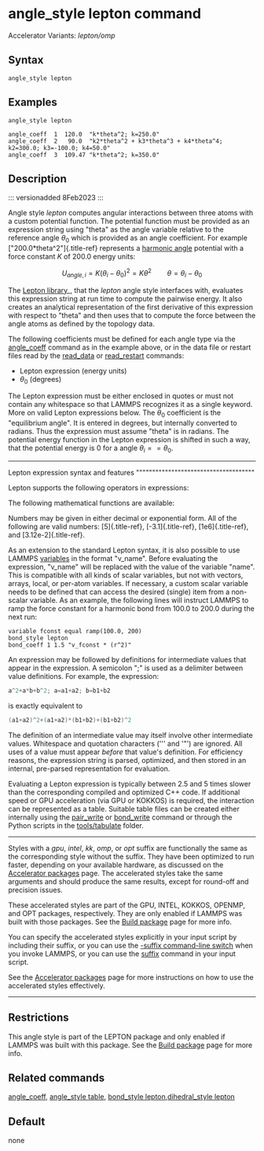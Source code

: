 # angle_style lepton command

Accelerator Variants: *lepton/omp*

## Syntax

``` LAMMPS
angle_style lepton
```

## Examples

``` LAMMPS
angle_style lepton

angle_coeff  1  120.0  "k*theta^2; k=250.0"
angle_coeff  2   90.0  "k2*theta^2 + k3*theta^3 + k4*theta^4; k2=300.0; k3=-100.0; k4=50.0"
angle_coeff  3  109.47 "k*theta^2; k=350.0"
```

## Description

::: versionadded
8Feb2023
:::

Angle style *lepton* computes angular interactions between three atoms
with a custom potential function. The potential function must be
provided as an expression string using \"theta\" as the angle variable
relative to the reference angle $\theta_0$ which is provided as an angle
coefficient. For example [\"200.0\*theta\^2\"]{.title-ref} represents a
[harmonic angle](angle_harmonic) potential with a force constant *K* of
200.0 energy units:

$$U_{angle,i} = K (\theta_i - \theta_0)^2 = K \theta^2 \qquad \theta = \theta_i - \theta_0$$

The [Lepton library](https://simtk.org/projects/lepton)\_, that the
*lepton* angle style interfaces with, evaluates this expression string
at run time to compute the pairwise energy. It also creates an
analytical representation of the first derivative of this expression
with respect to \"theta\" and then uses that to compute the force
between the angle atoms as defined by the topology data.

The following coefficients must be defined for each angle type via the
[angle_coeff](angle_coeff) command as in the example above, or in the
data file or restart files read by the [read_data](read_data) or
[read_restart](read_restart) commands:

-   Lepton expression (energy units)
-   $\theta_0$ (degrees)

The Lepton expression must be either enclosed in quotes or must not
contain any whitespace so that LAMMPS recognizes it as a single keyword.
More on valid Lepton expressions below. The $\theta_0$ coefficient is
the \"equilibrium angle\". It is entered in degrees, but internally
converted to radians. Thus the expression must assume \"theta\" is in
radians. The potential energy function in the Lepton expression is
shifted in such a way, that the potential energy is 0 for a angle
$\theta_i == \theta_0$.

------------------------------------------------------------------------

Lepton expression syntax and features
\"\"\"\"\"\"\"\"\"\"\"\"\"\"\"\"\"\"\"\"\"\"\"\"\"\"\"\"\"\"\"\"\"\"\"\"\"

Lepton supports the following operators in expressions:

The following mathematical functions are available:

Numbers may be given in either decimal or exponential form. All of the
following are valid numbers: [5]{.title-ref}, [-3.1]{.title-ref},
[1e6]{.title-ref}, and [3.12e-2]{.title-ref}.

As an extension to the standard Lepton syntax, it is also possible to
use LAMMPS [variables](variable) in the format \"v_name\". Before
evaluating the expression, \"v_name\" will be replaced with the value of
the variable \"name\". This is compatible with all kinds of scalar
variables, but not with vectors, arrays, local, or per-atom variables.
If necessary, a custom scalar variable needs to be defined that can
access the desired (single) item from a non-scalar variable. As an
example, the following lines will instruct LAMMPS to ramp the force
constant for a harmonic bond from 100.0 to 200.0 during the next run:

``` LAMMPS
variable fconst equal ramp(100.0, 200)
bond_style lepton
bond_coeff 1 1.5 "v_fconst * (r^2)"
```

An expression may be followed by definitions for intermediate values
that appear in the expression. A semicolon \";\" is used as a delimiter
between value definitions. For example, the expression:

``` C
a^2+a*b+b^2; a=a1+a2; b=b1+b2
```

is exactly equivalent to

``` C
(a1+a2)^2+(a1+a2)*(b1+b2)+(b1+b2)^2
```

The definition of an intermediate value may itself involve other
intermediate values. Whitespace and quotation characters (\'\'\' and
\'\"\') are ignored. All uses of a value must appear *before* that
value\'s definition. For efficiency reasons, the expression string is
parsed, optimized, and then stored in an internal, pre-parsed
representation for evaluation.

Evaluating a Lepton expression is typically between 2.5 and 5 times
slower than the corresponding compiled and optimized C++ code. If
additional speed or GPU acceleration (via GPU or KOKKOS) is required,
the interaction can be represented as a table. Suitable table files can
be created either internally using the [pair_write](pair_write) or
[bond_write](bond_write) command or through the Python scripts in the
[tools/tabulate](tabulate) folder.

------------------------------------------------------------------------

Styles with a *gpu*, *intel*, *kk*, *omp*, or *opt* suffix are
functionally the same as the corresponding style without the suffix.
They have been optimized to run faster, depending on your available
hardware, as discussed on the [Accelerator packages](Speed_packages)
page. The accelerated styles take the same arguments and should produce
the same results, except for round-off and precision issues.

These accelerated styles are part of the GPU, INTEL, KOKKOS, OPENMP, and
OPT packages, respectively. They are only enabled if LAMMPS was built
with those packages. See the [Build package](Build_package) page for
more info.

You can specify the accelerated styles explicitly in your input script
by including their suffix, or you can use the [-suffix command-line
switch](Run_options) when you invoke LAMMPS, or you can use the
[suffix](suffix) command in your input script.

See the [Accelerator packages](Speed_packages) page for more
instructions on how to use the accelerated styles effectively.

------------------------------------------------------------------------

## Restrictions

This angle style is part of the LEPTON package and only enabled if
LAMMPS was built with this package. See the [Build
package](Build_package) page for more info.

## Related commands

[angle_coeff](angle_coeff), [angle_style table](angle_table),
[bond_style lepton](bond_lepton),[dihedral_style
lepton](dihedral_lepton)

## Default

none
